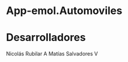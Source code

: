 App-emol.Automoviles
====================

Desarrolladores
====================
Nicolás Rubilar A
Matías Salvadores V